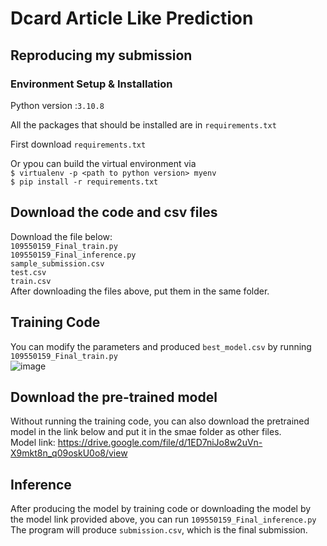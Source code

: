 # Dcard Article Like Prediction

## Reproducing my submission

### Environment Setup & Installation

Python version :```3.10.8```

All the packages that should be installed are in ```requirements.txt```

First download ```requirements.txt```

Or ypou can build the virtual environment via   
```$ virtualenv -p <path to python version> myenv```  
```$ pip install -r requirements.txt```
## Download the code and csv files
Download the file below:  
```109550159_Final_train.py```  
```109550159_Final_inference.py```  
```sample_submission.csv```  
```test.csv```  
```train.csv```  
After downloading the files above, put them in the same folder.

## Training Code
You can modify the parameters and produced ```best_model.csv``` by running ```109550159_Final_train.py```  
![image](https://github.com/Benson5376/Machine-Learning-Final-Project/blob/main/iamge01.png)  

## Download the pre-trained model
Without running the training code, you can also download the pretrained model in the link below and put it in the smae folder as other files.  
Model link: https://drive.google.com/file/d/1ED7niJo8w2uVn-X9mkt8n_q09oskU0o8/view  
  
## Inference
After producing the model by training code or downloading the model by the model link provided above, you can run ```109550159_Final_inference.py```
The program will produce ```submission.csv```, which is the final submission.
